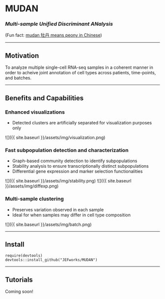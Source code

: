 # MUDAN

### *Multi-sample Unified Discriminant ANalysis*

(Fun fact: [mudan 牡丹 means peony in Chinese](https://en.wikipedia.org/wiki/Paeonia_suffruticosa))

---

## Motivation

To analyze multiple single-cell RNA-seq samples in a coherent manner in order to acheive joint annotation of cell types across patients, time-points, and batches. 

---

## Benefits and Capabilities

### Enhanced visualizations
- Detected clusters are artificially separated for visualization purposes only

![]({{ site.baseurl }}/assets/img/visualization.png)

### Fast subpopulation detection and characterization
- Graph-based community detection to identify subpopulations
- Stability analysis to ensure transcriptionally distinct subpopulations
- Differential gene expression and marker selection functionalities

![]({{ site.baseurl }}/assets/img/stability.png)
![]({{ site.baseurl }}/assets/img/diffexp.png)

### Multi-sample clustering
- Preserves variation observed in each sample
- Ideal for when samples may differ in cell type composition

![]({{ site.baseurl }}/assets/img/batch.png)

---

## Install

```
require(devtools)
devtools::install_github("JEFworks/MUDAN")
```

---

## Tutorials

Coming soon!

